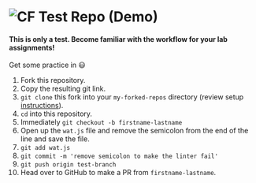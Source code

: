 ![CF](https://i.imgur.com/7v5ASc8.png)  Test Repo (Demo)
=======


#### This is only a test. Become familiar with the workflow for your lab assignments!

Get some practice in :smiley:

1. Fork this repository.  
2. Copy the resulting git link.
3. `git clone` this fork into your `my-forked-repos` directory (review setup [instructions](https://github.com/codefellows/seattle-301d14#create-and-setup-your-301-directory-structure)).  
4. `cd` into this repository.  
5. Immediately `git checkout -b firstname-lastname`  
6. Open up the `wat.js` file and remove the semicolon from the end of the line and save the file.
7. `git add wat.js`
8. `git commit -m 'remove semicolon to make the linter fail'`
9. `git push origin test-branch`
10. Head over to GitHub to make a PR from `firstname-lastname`.
